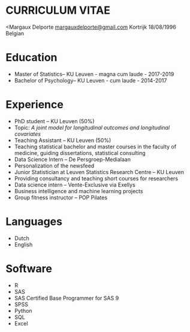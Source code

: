 # CURRICULUM VITAE 

<Margaux Delporte
margauxdelporte@gmail.com
Kortrijk 18/08/1996
Belgian

# Education

* Master of Statistics– KU Leuven - magna cum laude - 2017-2019
* Bachelor of Psychology– KU Leuven - cum laude - 2014-2017

# Experience
* PhD student – KU Leuven (50%)
 * Topic:  _A joint model for longitudinal outcomes and longitudinal covariates_ 
* Teaching Assistant – KU Leuven (50%)
 * Teaching statistical bachelor and master courses in the faculty of medicine, guiding dissertations, statistical consulting
* Data Science Intern – De Persgroep-Medialaan 
 * Personalization of the newsfeed 
* Junior Statistician at Leuven Statistics Research Centre – KU Leuven
 * Providing consultancy and teaching short courses for researchers  
* Data science intern – Vente-Exclusive via Exellys
 * Business intelligence and machine learning projects
* Group fitness instructor – POP Pilates

# Languages
* Dutch
* English

# Software
*	R
*	SAS 
 * SAS Certified Base Programmer for SAS 9
* SPSS
* Python
* SQL
* Excel
 
